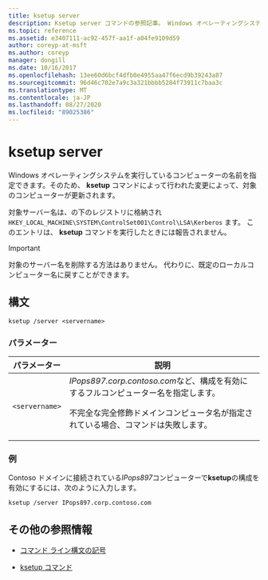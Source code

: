 ```yaml
---
title: ksetup server
description: Ksetup server コマンドの参照記事。 Windows オペレーティングシステムを実行しているコンピューターの名前を指定できます。 ksetup コマンドによって行われた変更によって、対象のコンピューターが更新されます。
ms.topic: reference
ms.assetid: e3407111-ac92-457f-aa1f-a04fe9109d59
author: coreyp-at-msft
ms.author: coreyp
manager: dongill
ms.date: 10/16/2017
ms.openlocfilehash: 13ee60d6bcf4dfb0e4955aa47f6ecd9b39243a87
ms.sourcegitcommit: 96d46c702e7a9c3a321bbbb5284f73911c7baa3c
ms.translationtype: MT
ms.contentlocale: ja-JP
ms.lasthandoff: 08/27/2020
ms.locfileid: "89025386"
---
```

# <a name="ksetup-server"></a>ksetup server

Windows オペレーティングシステムを実行しているコンピューターの名前を指定できます。そのため、 **ksetup** コマンドによって行われた変更によって、対象のコンピューターが更新されます。

対象サーバー名は、の下のレジストリに格納され `HKEY_LOCAL_MACHINE\SYSTEM\ControlSet001\Control\LSA\Kerberos` ます。 このエントリは、 **ksetup** コマンドを実行したときには報告されません。

> [!IMPORTANT]
> 対象のサーバー名を削除する方法はありません。 代わりに、既定のローカルコンピューター名に戻すことができます。

## <a name="syntax"></a>構文

```
ksetup /server <servername>
```

### <a name="parameters"></a>パラメーター

| パラメーター | 説明 |
| --------- | ----------- |
| `<servername>` | *IPops897.corp.contoso.com*など、構成を有効にするフルコンピューター名を指定します。<p>不完全な完全修飾ドメインコンピュータ名が指定されている場合、コマンドは失敗します。 |

### <a name="examples"></a>例

Contoso ドメインに接続されている*IPops897*コンピューターで**ksetup**の構成を有効にするには、次のように入力します。

```
ksetup /server IPops897.corp.contoso.com
```

## <a name="additional-references"></a>その他の参照情報

- [コマンド ライン構文の記号](command-line-syntax-key.md)

- [ksetup コマンド](ksetup.md)
